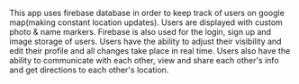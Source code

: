 This app uses firebase database in order to keep track of users on google map(making constant location updates). Users are displayed with custom photo & name markers. Firebase is also used for the login, sign up and image storage of users. Users have the ability to adjust their visibility and edit their profile and all changes take place in real time. Users also have the ability to communicate with each other, view and share each other's info and get directions to each other's location.
